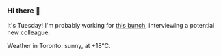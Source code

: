 ### Hi there :wave:

It's Tuesday! I'm probably working for [this bunch](https://github.com/kohofinancial), interviewing a potential new colleague.

Weather in Toronto: sunny, at +18°C.
